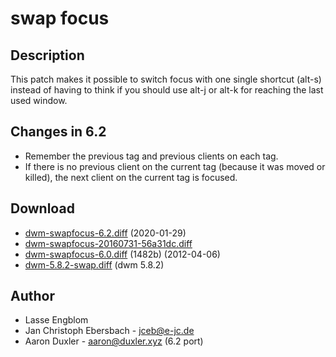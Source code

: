 swap focus
==========

Description
-----------
This patch makes it possible to switch focus with one single shortcut (alt-s)
instead of having to think if you should use alt-j or alt-k for reaching the
last used window.

Changes in 6.2
----------------
* Remember the previous tag and previous clients on each tag.
* If there is no previous client on the current tag (because it was moved or killed), 
  the next client on the current tag is focused.

Download
--------
* [dwm-swapfocus-6.2.diff](dwm-swapfocus-6.2.diff) (2020-01-29)
* [dwm-swapfocus-20160731-56a31dc.diff](dwm-swapfocus-20160731-56a31dc.diff)
* [dwm-swapfocus-6.0.diff](dwm-swapfocus-6.0.diff) (1482b) (2012-04-06)
* [dwm-5.8.2-swap.diff](dwm-5.8.2-swap.diff) (dwm 5.8.2)

Author
------
* Lasse Engblom
* Jan Christoph Ebersbach - <jceb@e-jc.de>
* Aaron Duxler - <aaron@duxler.xyz> (6.2 port)

